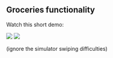 ## Groceries functionality
Watch this short demo:

<img src = https://media.giphy.com/media/n9CC5PFedUM5ZPtxNS/giphy.gif>


<img src = (https://media.giphy.com/media/v1.Y2lkPTc5MGI3NjExY2dkcnJjdHNmcjJ2NmZubnN3Y2xoanc3cGN4OWNsN3lhaXZ2Mm0zYyZlcD12MV9pbnRlcm5hbF9naWZfYnlfaWQmY3Q9Zw/RKpMJCiUG385UuiPbY/giphy.gif)https://media.giphy.com/media/v1.Y2lkPTc5MGI3NjExY2dkcnJjdHNmcjJ2NmZubnN3Y2xoanc3cGN4OWNsN3lhaXZ2Mm0zYyZlcD12MV9pbnRlcm5hbF9naWZfYnlfaWQmY3Q9Zw/RKpMJCiUG385UuiPbY/giphy.gif>


(ignore the simulator swiping difficulties)



